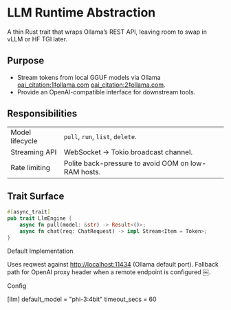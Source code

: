 # LLM Runtime Abstraction

A thin Rust trait that wraps Ollama’s REST API, leaving room to swap in vLLM or HF TGI later.

## Purpose

- Stream tokens from local GGUF models via Ollama [oai_citation:1‡ollama.com](https://ollama.com/?utm_source=chatgpt.com) [oai_citation:2‡ollama.com](https://ollama.com/blog/openai-compatibility?utm_source=chatgpt.com).
- Provide an OpenAI-compatible interface for downstream tools.

## Responsibilities

|                 |                                                     |
| --------------- | --------------------------------------------------- |
| Model lifecycle | `pull`, `run`, `list`, `delete`.                    |
| Streaming API   | WebSocket → Tokio broadcast channel.                |
| Rate limiting   | Polite back-pressure to avoid OOM on low-RAM hosts. |

## Trait Surface

```rust
#[async_trait]
pub trait LlmEngine {
    async fn pull(model: &str) -> Result<()>;
    async fn chat(req: ChatRequest) -> impl Stream<Item = Token>;
}
```

Default Implementation

Uses reqwest against <http://localhost:11434> (Ollama default port).
Fallback path for OpenAI proxy header when a remote endpoint is configured ￼.

Config

[llm]
default_model = "phi-3:4bit"
timeout_secs = 60
